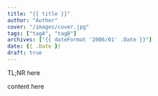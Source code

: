 ```yaml
---
title: "{{ title }}"
author: "Author"
cover: "/images/cover.jpg"
tags: ["tagA", "tagB"]
archives: ["{{ dateFormat '2006/01' .Date }}"]
date: {{ .Date }}
draft: true
---
```


TL;NR here

<!--more-->

content here
